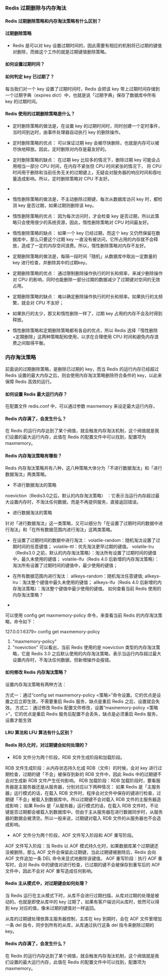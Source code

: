 ### Redis 过期删除与内存淘汰

#### Redis 过期删除策略和内存淘汰策略有什么区别？

#### 过期删除策略
* Redis 是可以对 key 设置过期时间的，因此需要有相应的机制将已过期的键值对删除，而做这个工作的就是过期键值删除策略。

#### 如何设置过期时间？

#### 如何判定 key 已过期了？
每当我们对一个 key 设置了过期时间时，Redis 会把该 key 带上过期时间存储到一个过期字典（expires dict）中，也就是说「过期字典」保存了数据库中所有 key 的过期时间。


#### Redis 使用的过期删除策略是什么？

* 定时删除策略的做法是，在设置 key 的过期时间时，同时创建一个定时事件，当时间到达时，由事件处理器自动执行 key 的删除操作。
* 定时删除策略的优点：
  可以保证过期 key 会被尽快删除，也就是内存可以被尽快地释放。因此，定时删除对内存是最友好的。 
* 定时删除策略的缺点：
  在过期 key 比较多的情况下，删除过期 key 可能会占用相当一部分 CPU 时间，在内存不紧张但 CPU 时间紧张的情况下， 
  将 CPU 时间用于删除和当前任务无关的过期键上，无疑会对服务器的响应时间和吞吐量造成影响。所以，定时删除策略对 CPU 不友好。
* 
* 惰性删除策略的做法是，不主动删除过期键，每次从数据库访问 key 时，都检测 key 是否过期，如果过期则删除该 key。
* 惰性删除策略的优点：
  因为每次访问时，才会检查 key 是否过期，所以此策略只会使用很少的系统资源，因此，惰性删除策略对 CPU 时间最友好。
* 惰性删除策略的缺点：
  如果一个 key 已经过期，而这个 key 又仍然保留在数据库中，那么只要这个过期 key 一直没有被访问，它所占用的内存就不会释放，造成了一定的内存空间浪费。所以，惰性删除策略对内存不友好。

* 定期删除策略的做法是，每隔一段时间「随机」从数据库中取出一定数量的 key 进行检查，并删除其中的过期key。
* 定期删除策略的优点：
通过限制删除操作执行的时长和频率，来减少删除操作对 CPU 的影响，同时也能删除一部分过期的数据减少了过期键对空间的无效占用。
* 定期删除策略的缺点：
难以确定删除操作执行的时长和频率。如果执行的太频繁，就会对 CPU 不友好；
* 如果执行的太少，那又和惰性删除一样了，过期 key 占用的内存不会及时得到释放。
* 惰性删除策略和定期删除策略都有各自的优点，所以 Redis 选择「惰性删除+定期删除」这两种策略配和使用，以求在合理使用 CPU 时间和避免内存浪费之间取得平衡。


### 内存淘汰策略
前面说的过期删除策略，是删除已过期的 key，而当 Redis 的运行内存已经超过 Redis 设置的最大内存之后，则会使用内存淘汰策略删除符合条件的 key，以此来保障 Redis 高效的运行。

#### 如何设置 Redis 最大运行内存？
在配置文件 redis.conf 中，可以通过参数 maxmemory <bytes> 来设定最大运行内存，

#### Redis 内存满了，会发生什么？
在 Redis 的运行内存达到了某个阀值，就会触发内存淘汰机制，这个阀值就是我们设置的最大运行内存，此值在 Redis 的配置文件中可以找到，配置项为 maxmemory。

#### Redis 内存淘汰策略有哪些？
Redis 内存淘汰策略共有八种，这八种策略大体分为「不进行数据淘汰」和「进行数据淘汰」两类策略。

* 不进行数据淘汰的策略

noeviction（Redis3.0之后，默认的内存淘汰策略） ：它表示当运行内存超过最大设置内存时，不淘汰任何数据，而是不再提供服务，直接返回错误。

* 进行数据淘汰的策略

针对「进行数据淘汰」这一类策略，又可以细分为「在设置了过期时间的数据中进行淘汰」和「在所有数据范围内进行淘汰」这两类策略。

* 在设置了过期时间的数据中进行淘汰：
volatile-random：随机淘汰设置了过期时间的任意键值；
volatile-ttl：优先淘汰更早过期的键值。
volatile-lru（Redis3.0 之前，默认的内存淘汰策略）：淘汰所有设置了过期时间的键值中，最久未使用的键值；
volatile-lfu（Redis 4.0 后新增的内存淘汰策略）：淘汰所有设置了过期时间的键值中，最少使用的键值；

* 在所有数据范围内进行淘汰：
allkeys-random：随机淘汰任意键值;
allkeys-lru：淘汰整个键值中最久未使用的键值；
allkeys-lfu（Redis 4.0 后新增的内存淘汰策略）：淘汰整个键值中最少使用的键值。
如何查看当前 Redis 使用的内存淘汰策略？
* 

可以使用 config get maxmemory-policy 命令，来查看当前 Redis 的内存淘汰策略，命令如下：

127.0.0.1:6379> config get maxmemory-policy
1) "maxmemory-policy"
2) "noeviction"
   可以看出，当前 Redis 使用的是 noeviction 类型的内存淘汰策略，它是 Redis 3.0 之后默认使用的内存淘汰策略，表示当运行内存超过最大设置内存时，不淘汰任何数据，但新增操作会报错。

#### 如何修改 Redis 内存淘汰策略？

设置内存淘汰策略有两种方法：

方式一：通过“config set maxmemory-policy <策略>”命令设置。它的优点是设置之后立即生效，不需要重启 Redis 服务，缺点是重启 Redis 之后，设置就会失效。
方式二：通过修改 Redis 配置文件修改，设置“maxmemory-policy <策略>”，它的优点是重启 Redis 服务后配置不会丢失，缺点是必须重启 Redis 服务，设置才能生效

#### LRU 算法和 LFU 算法有什么区别？


#### Redis 持久化时，对过期键会如何处理的？

* RDB 文件分为两个阶段，RDB 文件生成阶段和加载阶段。

RDB 文件生成阶段：从内存状态持久化成 RDB（文件）的时候，会对 key 进行过期检查，过期的键「不会」被保存到新的 RDB 文件中，因此 Redis 中的过期键不会对生成新 RDB 文件产生任何影响。
RDB 加载阶段：RDB 加载阶段时，要看服务器是主服务器还是从服务器，分别对应以下两种情况：
如果 Redis 是「主服务器」运行模式的话，在载入 RDB 文件时，程序会对文件中保存的键进行检查，过期键「不会」被载入到数据库中。所以过期键不会对载入 RDB 文件的主服务器造成影响；
如果 Redis 是「从服务器」运行模式的话，在载入 RDB 文件时，不论键是否过期都会被载入到数据库中。但由于主从服务器在进行数据同步时，从服务器的数据会被清空。所以一般来说，过期键对载入 RDB 文件的从服务器也不会造成影响。

* AOF 文件分为两个阶段，AOF 文件写入阶段和 AOF 重写阶段。

AOF 文件写入阶段：当 Redis 以 AOF 模式持久化时，如果数据库某个过期键还没被删除，那么 AOF 文件会保留此过期键，当此过期键被删除后，Redis 会向 AOF 文件追加一条 DEL 命令来显式地删除该键值。
AOF 重写阶段：执行 AOF 重写时，会对 Redis 中的键值对进行检查，已过期的键不会被保存到重写后的 AOF 文件中，因此不会对 AOF 重写造成任何影响。

#### Redis 主从模式中，对过期键会如何处理？
当 Redis 运行在主从模式下时，从库不会进行过期扫描，从库对过期的处理是被动的。也就是即使从库中的 key 过期了，如果有客户端访问从库时，依然可以得到 key 对应的值，像未过期的键值对一样返回。

从库的过期键处理依靠主服务器控制，主库在 key 到期时，会在 AOF 文件里增加一条 del 指令，同步到所有的从库，从库通过执行这条 del 指令来删除过期的 key。

#### Redis 内存满了，会发生什么？
在 Redis 的运行内存达到了某个阀值，就会触发内存淘汰机制，这个阀值就是我们设置的最大运行内存，此值在 Redis 的配置文件中可以找到，配置项为 maxmemory。
